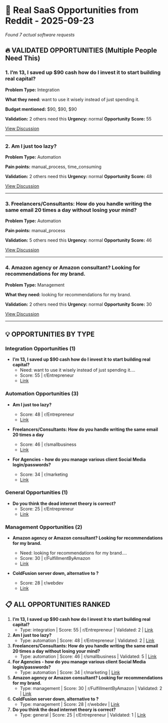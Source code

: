 # 🎯 Real SaaS Opportunities from Reddit - 2025-09-23

*Found 7 actual software requests*

## 🔥 VALIDATED OPPORTUNITIES (Multiple People Need This)

### 1. I’m 13, I saved up $90 cash how do I invest it to start building real capital?

**Problem Type:** Integration

**What they need:** want to use it wisely instead of just spending it.

**Budget mentioned:** $90, $90, $90

**Validation:** 2 others need this
**Urgency:** normal
**Opportunity Score:** 55

[View Discussion](https://reddit.com/r/Entrepreneur/comments/1nbqj9a/im_13_i_saved_up_90_cash_how_do_i_invest_it_to/)

----------------------------------------

### 2. Am I just too lazy?

**Problem Type:** Automation

**Pain points:** manual_process, time_consuming

**Validation:** 2 others need this
**Urgency:** normal
**Opportunity Score:** 48

[View Discussion](https://reddit.com/r/Entrepreneur/comments/1nnwj39/am_i_just_too_lazy/)

----------------------------------------

### 3. Freelancers/Consultants: How do you handle writing the same email 20 times a day without losing your mind?

**Problem Type:** Automation

**Pain points:** manual_process

**Validation:** 5 others need this
**Urgency:** normal
**Opportunity Score:** 46

[View Discussion](https://reddit.com/r/smallbusiness/comments/1ne64ic/freelancersconsultants_how_do_you_handle_writing/)

----------------------------------------

### 4. Amazon agency or Amazon consultant? Looking for recommendations for my brand.

**Problem Type:** Management

**What they need:** looking for recommendations for my brand.

**Validation:** 2 others need this
**Urgency:** normal
**Opportunity Score:** 30

[View Discussion](https://reddit.com/r/FulfillmentByAmazon/comments/1n1hayr/amazon_agency_or_amazon_consultant_looking_for/)

----------------------------------------

## 💡 OPPORTUNITIES BY TYPE

### Integration Opportunities (1)

- **I’m 13, I saved up $90 cash how do I invest it to start building real capital?**
  - Need: want to use it wisely instead of just spending it....
  - Score: 55 | r/Entrepreneur
  - [Link](https://reddit.com/r/Entrepreneur/comments/1nbqj9a/im_13_i_saved_up_90_cash_how_do_i_invest_it_to/)

### Automation Opportunities (3)

- **Am I just too lazy?**
  - Score: 48 | r/Entrepreneur
  - [Link](https://reddit.com/r/Entrepreneur/comments/1nnwj39/am_i_just_too_lazy/)

- **Freelancers/Consultants: How do you handle writing the same email 20 times a day**
  - Score: 46 | r/smallbusiness
  - [Link](https://reddit.com/r/smallbusiness/comments/1ne64ic/freelancersconsultants_how_do_you_handle_writing/)

- **For Agencies - how do  you manage various client Social Media login/passwords?**
  - Score: 34 | r/marketing
  - [Link](https://reddit.com/r/marketing/comments/1n29218/for_agencies_how_do_you_manage_various_client/)

### General Opportunities (1)

- **Do you think the dead internet theory is correct?**
  - Score: 25 | r/Entrepreneur
  - [Link](https://reddit.com/r/Entrepreneur/comments/1nb6foc/do_you_think_the_dead_internet_theory_is_correct/)

### Management Opportunities (2)

- **Amazon agency or Amazon consultant? Looking for recommendations for my brand.**
  - Need: looking for recommendations for my brand....
  - Score: 30 | r/FulfillmentByAmazon
  - [Link](https://reddit.com/r/FulfillmentByAmazon/comments/1n1hayr/amazon_agency_or_amazon_consultant_looking_for/)

- **ColdFusion server down, alternative to ?**
  - Score: 28 | r/webdev
  - [Link](https://reddit.com/r/webdev/comments/1n30o8b/coldfusion_server_down_alternative_to/)

## 📋 ALL OPPORTUNITIES RANKED

1. **I’m 13, I saved up $90 cash how do I invest it to start building real capital?**
   - Type: integration | Score: 55 | r/Entrepreneur | Validated: 2 | [Link](https://reddit.com/r/Entrepreneur/comments/1nbqj9a/im_13_i_saved_up_90_cash_how_do_i_invest_it_to/)
2. **Am I just too lazy?**
   - Type: automation | Score: 48 | r/Entrepreneur | Validated: 2 | [Link](https://reddit.com/r/Entrepreneur/comments/1nnwj39/am_i_just_too_lazy/)
3. **Freelancers/Consultants: How do you handle writing the same email 20 times a day without losing your mind?**
   - Type: automation | Score: 46 | r/smallbusiness | Validated: 5 | [Link](https://reddit.com/r/smallbusiness/comments/1ne64ic/freelancersconsultants_how_do_you_handle_writing/)
4. **For Agencies - how do  you manage various client Social Media login/passwords?**
   - Type: automation | Score: 34 | r/marketing | [Link](https://reddit.com/r/marketing/comments/1n29218/for_agencies_how_do_you_manage_various_client/)
5. **Amazon agency or Amazon consultant? Looking for recommendations for my brand.**
   - Type: management | Score: 30 | r/FulfillmentByAmazon | Validated: 2 | [Link](https://reddit.com/r/FulfillmentByAmazon/comments/1n1hayr/amazon_agency_or_amazon_consultant_looking_for/)
6. **ColdFusion server down, alternative to ?**
   - Type: management | Score: 28 | r/webdev | [Link](https://reddit.com/r/webdev/comments/1n30o8b/coldfusion_server_down_alternative_to/)
7. **Do you think the dead internet theory is correct?**
   - Type: general | Score: 25 | r/Entrepreneur | Validated: 1 | [Link](https://reddit.com/r/Entrepreneur/comments/1nb6foc/do_you_think_the_dead_internet_theory_is_correct/)
